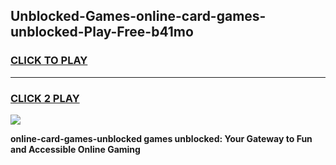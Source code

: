 
## Unblocked-Games-online-card-games-unblocked-Play-Free-b41mo
<h3>
<a href="https://premium76.site?title=online-card-games-unblocked&ref=18A1">CLICK TO PLAY</a></h3>
<hr>

<h3>
<a href="https://premium76.site?title=online-card-games-unblocked&ref=18A1">CLICK 2 PLAY</a>
  
</h3>

<a href="https://premium76.site?title=online-card-games-unblocked&ref=18A1"><img src="https://clearcache.store/games.png"></a>


**online-card-games-unblocked games unblocked: Your Gateway to Fun and Accessible Online Gaming**
